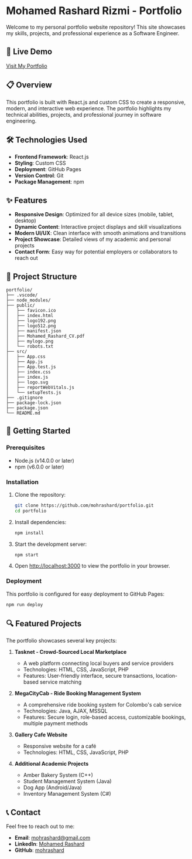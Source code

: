 # Mohamed Rashard Rizmi - Portfolio

Welcome to my personal portfolio website repository! This site showcases my skills, projects, and professional experience as a Software Engineer.

## 🚀 Live Demo

[Visit My Portfolio](https://mohamedrashard.vercel.app/) 

## 📋 Overview

This portfolio is built with React.js and custom CSS to create a responsive, modern, and interactive web experience. The portfolio highlights my technical abilities, projects, and professional journey in software engineering.

## 🛠️ Technologies Used

- **Frontend Framework**: React.js
- **Styling**: Custom CSS
- **Deployment**: GitHub Pages
- **Version Control**: Git
- **Package Management**: npm

## ✨ Features

- **Responsive Design**: Optimized for all device sizes (mobile, tablet, desktop)
- **Dynamic Content**: Interactive project displays and skill visualizations
- **Modern UI/UX**: Clean interface with smooth animations and transitions
- **Project Showcase**: Detailed views of my academic and personal projects
- **Contact Form**: Easy way for potential employers or collaborators to reach out

## 📂 Project Structure

```
portfolio/
├── .vscode/
├── node_modules/
├── public/
│   ├── favicon.ico
│   ├── index.html
│   ├── logo192.png
│   ├── logo512.png
│   ├── manifest.json
│   ├── Mohamed_Rashard_CV.pdf
│   ├── mylogo.png
│   └── robots.txt
├── src/
│   ├── App.css
│   ├── App.js
│   ├── App.test.js
│   ├── index.css
│   ├── index.js
│   ├── logo.svg
│   ├── reportWebVitals.js
│   └── setupTests.js
├── .gitignore
├── package-lock.json
├── package.json
└── README.md
```

## 🚀 Getting Started

### Prerequisites

- Node.js (v14.0.0 or later)
- npm (v6.0.0 or later)

### Installation

1. Clone the repository:
   ```bash
   git clone https://github.com/mohrashard/portfolio.git
   cd portfolio
   ```

2. Install dependencies:
   ```bash
   npm install
   ```

3. Start the development server:
   ```bash
   npm start
   ```

4. Open [http://localhost:3000](http://localhost:3000) to view the portfolio in your browser.

### Deployment

This portfolio is configured for easy deployment to GitHub Pages:

```bash
npm run deploy
```

## 🔍 Featured Projects

The portfolio showcases several key projects:

1. **Tasknet - Crowd-Sourced Local Marketplace**
   - A web platform connecting local buyers and service providers
   - Technologies: HTML, CSS, JavaScript, PHP
   - Features: User-friendly interface, secure transactions, location-based service matching

2. **MegaCityCab - Ride Booking Management System**
   - A comprehensive ride booking system for Colombo's cab service
   - Technologies: Java, AJAX, MSSQL
   - Features: Secure login, role-based access, customizable bookings, multiple payment methods

3. **Gallery Cafe Website**
   - Responsive website for a café
   - Technologies: HTML, CSS, JavaScript, PHP

4. **Additional Academic Projects**
   - Amber Bakery System (C++)
   - Student Management System (Java)
   - Dog App (Android/Java)
   - Inventory Management System (C#)

## 📞 Contact

Feel free to reach out to me:

- **Email**: mohrashard@gmail.com
- **LinkedIn**: [Mohamed Rashard](https://www.linkedin.com/in/mohamedrashard)
- **GitHub**: [mohrashard](https://github.com/mohrashard/)


